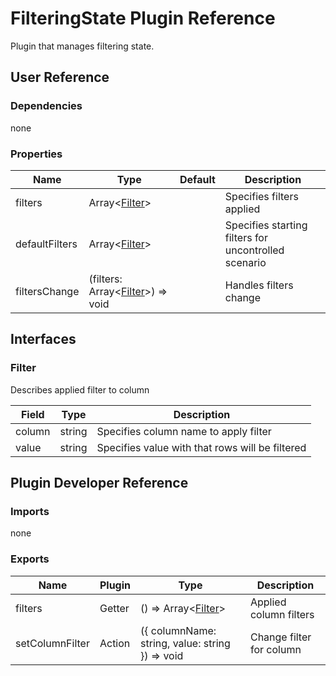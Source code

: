 # FilteringState Plugin Reference

Plugin that manages filtering state.

## User Reference

### Dependencies

none

### Properties

Name | Type | Default | Description
-----|------|---------|------------
filters | Array&lt;[Filter](#filter)&gt; | | Specifies filters applied
defaultFilters | Array&lt;[Filter](#filter)&gt; | | Specifies starting filters for uncontrolled scenario
filtersChange | (filters: Array&lt;[Filter](#filter)&gt;) => void | | Handles filters change

## Interfaces

### Filter

Describes applied filter to column

Field | Type | Description
------|------|------------
column | string | Specifies column name to apply filter
value | string | Specifies value with that rows will be filtered

## Plugin Developer Reference

### Imports

none

### Exports

Name | Plugin | Type | Description
-----|--------|------|------------
filters | Getter | () => Array&lt;[Filter](#filter)&gt; | Applied column filters
setColumnFilter | Action | ({ columnName: string, value: string }) => void | Change filter for column
